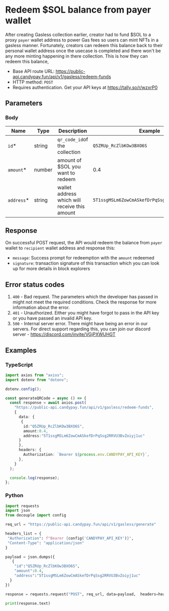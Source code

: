 # Redeem $SOL balance from payer wallet

After creating Gasless collection earlier, creator had to fund $SOL to a proxy `payer` wallet address to power Gas fees so users can mint NFTs in a gasless manner. Fortunately, creators can redeem this balance back to their personal wallet address once the usecase is completed and there won't be any more minting happening in there collection. This is how they can redeem this balance,

- Base API route URL: https://public-api.candypay.fun/api/v1/gasless/redeem-funds
- HTTP method: `POST`
- Requires authentication. Get your API keys at https://tally.so/r/wzxrP0

## Parameters

### Body

| Name                 | Type   | Description                                    | Example                                       |
| -------------------- | ------ | ---------------------------------------------- | --------------------------------------------- |
| `id`\*               | string | `qr_code_id`of the collection                  | `Q5ZRUp_RcZlbKOw3BXO6S`                       |
| `amount`\*           | number | amount of $SOL you want to redeem              | 0.4                                           |
| `address`\*          | string | wallet address which will receive this amount  | `5T1ssgMSLm6ZowCmASkefDrPqSsg2RRVU3BvZoiyj1uc`|

## Response

On successful POST request, the API would redeem the balance from `payer` wallet to `recipient` wallet address and response this:

- `message`: Success prompt for redeemption with the `amount` redeemed
- `signature`: transaction signature of this transaction which you can look up for more details in block explorers

## Error status codes

1. `400` - Bad request. The parameters which the developer has passed in might not meet the required conditions. Check the response for more information about the error.
2. `401` - Unauthorized. Either you might have forgot to pass in the API key or you have passed an invalid API key.
3. `500` - Internal server error. There might have being an error in our servers. For direct support regarding this, you can join our discord server - https://discord.com/invite/VGjPXWUHGT

## Examples

### TypeScript

```ts
import axios from "axios";
import dotenv from "dotenv";

dotenv.config();

const generateQRCode = async () => {
  const response = await axios.post(
    "https://public-api.candypay.fun/api/v1/gasless/redeem-funds",
    {
      data: {
       {
        id:"Q5ZRUp_RcZlbKOw3BXO6S",
        amount:0.4,
        address:"5T1ssgMSLm6ZowCmASkefDrPqSsg2RRVU3BvZoiyj1uc"
      }
      },
      headers: {
        Authorization: `Bearer ${process.env.CANDYPAY_API_KEY}`,
      },
    }
  );

  console.log(response);
};
```

### Python

```py
import requests
import json
from decouple import config

req_url = "https://public-api.candypay.fun/api/v1/gasless/generate"

headers_list = {
 "Authorization": f"Bearer {config('CANDYPAY_API_KEY')}",
 "Content-Type": "application/json"
}

payload = json.dumps({
   {
    "id":"Q5ZRUp_RcZlbKOw3BXO6S",
    "amount":0.4,
    "address":"5T1ssgMSLm6ZowCmASkefDrPqSsg2RRVU3BvZoiyj1uc"
  }
})

response = requests.request("POST", req_url, data=payload,  headers=headers_list)

print(response.text)
```
